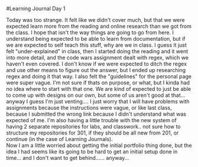 #Learning Journal Day 1

Today was too strange.  It felt like we didn't cover much, but that we were expected learn more from the reading and online research than we got from the class.  I hope that isn't the way things are going to go from here.  I understand being expected to be able to learn from documentation, but if we are expected to self teach this stuff, why are we in class.  I guess it just felt "under-explained" in class, then I started doing the reading and it went into more detail, and the code wars assignment dealt with regex, which we haven't even covered.  I don't know if we were expected to ditch the regex and use other means to figure out the answer, but I ended up researching regex and doing it that way.  I also felt the "guidelines" for the personal page were super vague.  I'm not sure if thats on purpose, or what, but I kinda had no idea where to start with that one.  We are kind of expected to just be able to come up with designs on our own, but some of us aren't good at that... anyway I guess I'm just venting.... I just worry that I will have problems with assignments because the instructions were vague, or like last class, because I submitted the wrong link because I didn't understand what was expected of me.  I'm also having a little trouble with the new system of having 2 separate repositories for labs, and classwork.. not sure how to structure my repositories for 301, if they should be all new from 201, or continue (in the case of Learning Journals).  
Now I am a little worried about getting the initial portfolio thing done, but the idea I had seems like its going to be hard to get an initial setup done in time... and I don't want to get behind...... anyway... 
